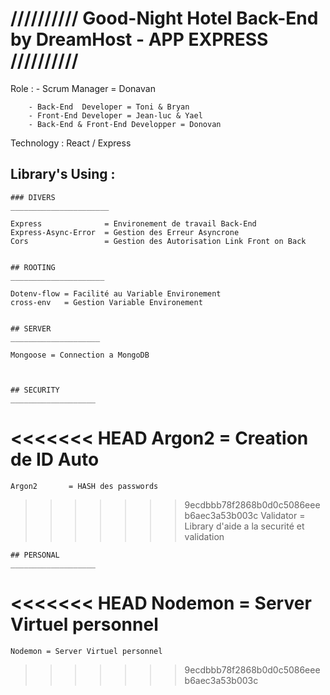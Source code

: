 # ////////// Good-Night Hotel Back-End by DreamHost - APP EXPRESS //////////


Role : 
        - Scrum Manager = Donavan
        
        - Back-End  Developer = Toni & Bryan
        - Front-End Developer = Jean-luc & Yael
        - Back-End & Front-End Developper = Donovan


Technology : React / Express


## Library's Using :



    ### DIVERS
    ______________________

    Express              = Environement de travail Back-End
    Express-Async-Error  = Gestion des Erreur Asyncrone
    Cors                 = Gestion des Autorisation Link Front on Back


    ## ROOTING
    _____________________

    Dotenv-flow = Facilité au Variable Environement
    cross-env   = Gestion Variable Environement


    ## SERVER
    ____________________

    Mongoose = Connection a MongoDB



    ## SECURITY
    ___________________

<<<<<<< HEAD
    Argon2       = Creation de ID Auto
=======
    Argon2       = HASH des passwords
>>>>>>> 9ecdbbb78f2868b0d0c5086eeeb6aec3a53b003c
    Validator    = Library d'aide a la securité et validation



    ## PERSONAL
    ___________________

<<<<<<< HEAD
    Nodemon = Server Virtuel personnel
=======
    Nodemon = Server Virtuel personnel
>>>>>>> 9ecdbbb78f2868b0d0c5086eeeb6aec3a53b003c
